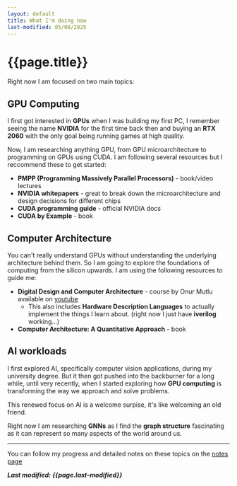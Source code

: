 ```yaml
---
layout: default
title: What I'm doing now 
last-modified: 05/08/2025
---
```


# {{page.title}}

Right now I am focused on two main topics: 

## GPU Computing

I first got interested in **GPUs** when I was building my first PC, I remember
seeing the name **NVIDIA** for the first time back then and buying an **RTX 2060**
with the only goal being running games at high quality.  

Now, I am researching anything GPU, from GPU microarchitecture to programming on GPUs
using CUDA. I am following several resources but I reccommend these to get started:
- **PMPP (Programming Massively Parallel Processors)** - book/video lectures
- **NVIDIA whitepapers** - great to break down the microarchitecture and design 
                           decisions for different chips
- **CUDA programming guide** - official NVIDIA docs 
- **CUDA by Example** - book

## Computer Architecture

You can't really understand GPUs without understanding the underlying architecture 
behind them. So I am going to explore the foundations of computing from the silicon
upwards. I am using the following resources to guide me:
- **Digital Design and Computer Architecture** - course by Onur Mutlu available on 
[youtube](https://www.youtube.com/watch?v=ubhxKNlOlRg&list=PL5Q2soXY2Zi9Eo29LMgKVcaydS7V1zZW3) 
    - This also includes **Hardware Description Languages** to actually implement the 
      things I learn about. (right now I just have **iverilog** working...)
- **Computer Architecture: A Quantitative Approach** - book 

## AI workloads

I first explored AI, specifically computer vision applications, during my university 
degree. But it then got pushed into the backburner for a long while, until very 
recently, when I started exploring how **GPU computing** is transforming the way we
approach and solve problems.

This renewed focus on AI is a welcome surpise, it's like welcoming an old friend.

Right now I am researching **GNNs** as I find the **graph structure** fascinating as 
it can represent so many aspects of the world around us.

---

You can follow my progress and detailed notes on these topics on the [notes page](/notes/) 

***Last modified: {{page.last-modified}}*** 




